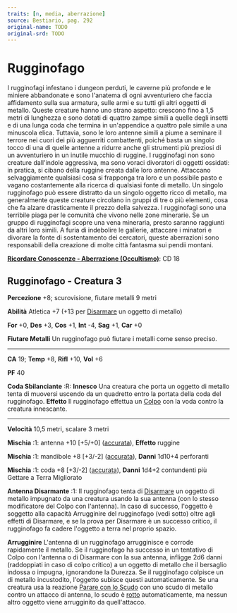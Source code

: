 ```yaml
---
traits: [n, media, aberrazione]
source: Bestiario, pag. 292
original-name: TODO
original-srd: TODO
---
```


# Rugginofago

I rugginofagi infestano i dungeon perduti, le caverne più profonde e le miniere
abbandonate e sono l'anatema di ogni avventuriero che faccia affidamento sulla
sua armatura, sulle armi e su tutti gli altri oggetti di metallo. Queste
creature hanno uno strano aspetto: crescono fino a 1,5 metri di lunghezza e sono
dotati di quattro zampe simili a quelle degli insetti e di una lunga coda che
termina in un'appendice a quattro pale simile a una minuscola elica. Tuttavia,
sono le loro antenne simili a piume a seminare il terrore nei cuori dei più
agguerriti combattenti, poiché basta un singolo tocco di una di quelle antenne a
ridurre anche gli strumenti più preziosi di un avventuriero in un inutile
mucchio di ruggine. I rugginofagi non sono creature dall'indole aggressiva, ma
sono voraci divoratori di oggetti ossidati: in pratica, si cibano della ruggine
creata dalle loro antenne. Attaccano selvaggiamente qualsiasi cosa si frapponga
tra loro e un possibile pasto e vagano costantemente alla ricerca di qualsiasi
fonte di metallo. Un singolo rugginofago può essere distratto da un singolo
oggetto ricco di metallo, ma generalmente queste creature circolano in gruppi di
tre o più elementi, cosa che fa alzare drasticamente il prezzo della salvezza. I
rugginofagi sono una terribile piaga per le comunità che vivono nelle zone
minerarie. Se un gruppo di rugginofagi scopre una vena mineraria, presto saranno
raggiunti da altri loro simili. A furia di indebolire le gallerie, attaccare i
minatori e divorare la fonte di sostentamento dei cercatori, queste aberrazioni
sono responsabili della creazione di molte città fantasma sui pendii montani.

**[Ricordare Conoscenze - Aberrazione (Occultismo)](/azioni/abilita/ricordare-conoscenze)**:
CD 18

## Rugginofago - Creatura 3

**Percezione** +8; scurovisione, fiutare metalli 9 metri

**Abilità** Atletica +7 (+13 per [Disarmare](/azioni/disarmare) un oggetto di
metallo)

**For** +0, **Des** +3, **Cos** +1, **Int** -4, **Sag** +1, **Car** +0

**Fiutare Metalli** Un rugginofago può fiutare i metalli come senso preciso.

---

**CA** 19; **Temp** +8, **Rifl** +10, **Vol** +6

**PF** 40

**Coda Sbilanciante** :R: **Innesco** Una creatura che porta un oggetto di
metallo tenta di muoversi uscendo da un quadretto entro la portata della coda
del rugginofago. **Effetto** Il rugginofago effettua un [Colpo](/azioni/colpire)
con la voda contro la creatura innescante.

---

**Velocità** 10,5 metri, scalare 3 metri

**Mischia** :1: antenna +10 \[+5/+0] ([accurata](/tratti/accurata)), **Effetto**
ruggine

**Mischia** :1: mandibole +8 \[+3/-2] ([accurata](/tratti/accurata)), **Danni**
1d10+4 perforanti

**Mischia** :1: coda +8 \[+3/-2] ([accurata](/tratti/accurata)), **Danni** 1d4+2
contundenti più Gettare a Terra Migliorato

**Antenna Disarmante** :1: Il rugginofago tenta di
[Disarmare](/azioni/disarmare) un oggetto di metallo impugnato da una creatura
usando la sua antenna (con lo stesso modificatore del Colpo con l'antenna). ln
caso di successo, l'oggetto è soggetto alla capacità Arrugginire del rugginofago
(vedi sotto) oltre agli effetti di Disarmare, e se la prova per Disarmare è un
successo critico, il rugginofago fa cadere l'oggetto a terra nel proprio spazio.

**Arrugginire** L'antenna di un rugginofago arrugginisce e corrode rapidamente
il metallo. Se il rugginofago ha successo in un tentativo di Colpo con l'antenna
o di Disarmare con la sua antenna, infligge 2d6 danni (raddoppiati in caso di
colpo critico) a un oggetto di metallo che il bersaglio indossa o impugna,
ignorandone la Durezza. Se il rugginofago colpisce un di metallo incustodito,
l'oggetto subisce questi automaticamente. Se una creatura usa la reazione
[Parare con lo Scudo](/feats/talenti-generici) con uno scudo di metallo contro
un attacco di antenna, lo scudo è [rotto](/condizioni/rotto) automaticamente, ma
nessun altro oggetto viene arrugginito da quell'attacco.
